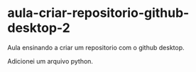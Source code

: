 # aula-criar-repositorio-github-desktop-2
 Aula ensinando a criar um repositorio com o github desktop.

Adicionei um arquivo python.